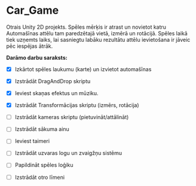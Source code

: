 # Car_Game
Otrais Unity 2D projekts.
Spēles mērķis ir atrast un novietot katru
Automašīnas attēlu tam paredzētajā vietā,
izmērā un rotācijā. Spēles laikā tiek uzņemts laiks,
lai sasniegtu labāku rezultātu attēlu ievietošana ir 
jāveic pēc iespējas ātrāk.

**Darāmo darbu saraksts:**
- [x] Izkārtot spēles laukumu (karte) un izvietot automašīnas
- [x] Izstrādāt DragAndDrop skriptu
- [x] Ieviest skaņas efektus un mūziku. 
- [x] Izstrādāt Transformācijas skriptu (izmērs, rotācija)
- [ ] Izstrādāt kameras skriptu (pietuvināt/attālināt)
- [ ] Izstrādāt sākuma ainu
- [ ] Ieviest taimeri
- [ ] Izstrādāt uzvaras logu un zvaigžņu sistēmu
- [ ] Papildināt spēles loģiku 
- [ ] Izstrādāt otro līmeni

